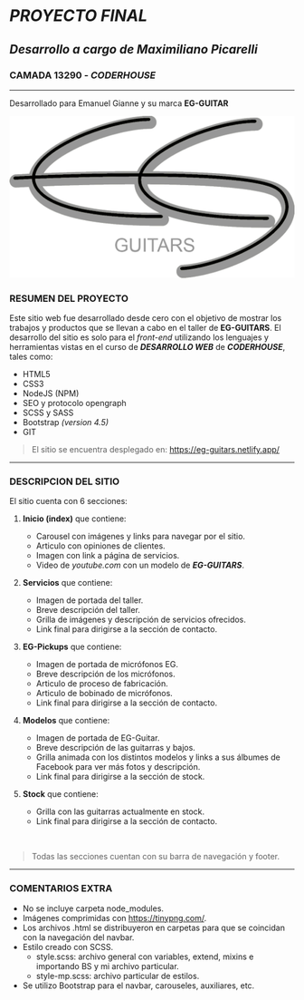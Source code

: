 # ***PROYECTO FINAL*** 

## *Desarrollo a cargo de Maximiliano Picarelli*  
### CAMADA 13290 - *CODERHOUSE*  
***
Desarrollado para Emanuel Gianne y su marca **EG-GUITAR**

![Logo EG-GUITARS](imagenes/LogoGris.png)

### **RESUMEN DEL PROYECTO**

Este sitio web fue desarrollado desde cero con el objetivo de mostrar los trabajos y productos que se llevan a cabo en el taller de **EG-GUITARS**. El desarrollo del sitio es solo para el *front-end* utilizando los lenguajes y herramientas vistas en el curso de ***DESARROLLO WEB*** de ***CODERHOUSE***, tales como: 

- HTML5  
- CSS3  
- NodeJS (NPM)
- SEO y protocolo opengraph 
- SCSS y SASS
- Bootstrap *(version 4.5)*
- GIT

> El sitio se encuentra desplegado en: https://eg-guitars.netlify.app/

***
### DESCRIPCION DEL SITIO

El sitio cuenta con 6 secciones:

1. **Inicio (index)** que contiene: 
    - Carousel con imágenes y links para navegar por el sitio.
    - Articulo con opiniones de clientes.
    - Imagen con link a página de servicios.
    - Video de *youtube.com* con un modelo de ***EG-GUITARS***.

2. **Servicios** que contiene:
    - Imagen de portada del taller.
    - Breve descripción del taller.
    - Grilla de imágenes y descripción de servicios ofrecidos.
    - Link final para dirigirse a la sección de contacto.

3. **EG-Pickups** que contiene:
    - Imagen de portada de micrófonos EG.
    - Breve descripción de los micrófonos.
    - Articulo de proceso de fabricación.
    - Articulo de bobinado de micrófonos.
    - Link final para dirigirse a la sección de contacto.

4. **Modelos** que contiene:
    - Imagen de portada de EG-Guitar.
    - Breve descripción de las guitarras y bajos.
    - Grilla animada con los distintos modelos y links a sus álbumes de Facebook para ver más fotos y descripción.
    - Link final para dirigirse a la sección de stock.

5. **Stock** que contiene:
    - Grilla con las guitarras actualmente en stock.
    - Link final para dirigirse a la sección de contacto.

<br>

> Todas las secciones cuentan con su barra de navegación y footer.

***

### COMENTARIOS EXTRA

- No se incluye carpeta node_modules.
- Imágenes comprimidas con https://tinypng.com/.
- Los archivos .html se distribuyeron en carpetas para que se coincidan con la navegación del navbar.
- Estilo creado con SCSS. 
    - style.scss: archivo general con variables, extend, mixins e importando BS y mi archivo particular.
    - style-mp.scss: archivo particular de estilos.
- Se utilizo Bootstrap para el navbar, carouseles, auxiliares, etc.






